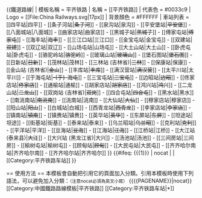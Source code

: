 {{鐵道路線|
| 模板名稱 = 平齐铁路
| 名稱 = [[平齐铁路]]
| 代表色 = #0033c9
| Logo = [[File:China Railways.svg|17px]]
| 背景顏色 = #FFFFFF
| 車站列表 = [[四平站|四平]] - [[条子河站|<s>条子河</s>]] - [[泉沟站|泉沟]] - [[平安堡站|<s>平安堡</s>]] - [[八面城站|八面城]] - [[曲家店站|曲家店]] - [[黑城子站|<s>黑城子</s>]] - [[傅家屯站|<s>傅家屯</s>]] - [[海丰站|<s>海丰</s>]] - [[三江口站|三江口]] - [[金宝屯站|金宝屯]] - [[双建站|<s>双建</s>]] - [[双辽站|双辽]] - [[山场屯站|山场屯]] - [[大土山站|大土山]] - [[卧虎屯站|卧虎屯]] - [[骆驼岭站|<s>骆驼岭</s>]] - [[玻璃山站|<s>玻璃山</s>]] - [[堡石图站|<s>堡石图</s>]] - [[日新站|<s>日新</s>]] - [[茂林站|茂林]] - [[三林站 (吉林省)|<s>三林</s>]] - [[保康站|保康]] - [[金山站 (吉林省)|<s>金山</s>]] - [[丰库站|<s>丰库</s>]] - [[满汉营站|<s>满汉营</s>]] - [[太平川站|太平川]] - [[于海屯站|<s>-{于}-海屯</s>]] - [[三宝屯站|<s>三宝屯</s>]] - [[边昭站|<s>边昭</s>]] - [[佟家店站|<s>佟家店</s>]] - [[通榆站|通榆]] - [[胡家店站|<s>胡家店</s>]] - [[鸿兴站|<s>鸿兴</s>]] - [[二龙山站|<s>二龙山</s>]] - [[双岗站 (吉林省)|<s>双岗</s>]] - [[四合屯站|<s>四合屯</s>]] - [[黑水站|黑水]] - [[南洮南站|<s>南洮南</s>]] - [[洮南站|洮南]] - [[大仙站|<s>大仙</s>]] - [[穆家店站|穆家店]] - [[阳山站|<s>阳山</s>]] - [[白城站|白城]] - [[西青龙站|<s>西青龙</s>]] - [[李家店站|<s>李家店</s>]] - [[镇南站|<s>镇南</s>]] - [[镇赉站|镇赉]] - [[英华站|<s>英华</s>]] - [[东屏站|<s>东屏</s>]] - [[坦途站|坦途]] - [[街基站|街基]] - [[泰来站|泰来]] - [[乌兰昭站|<s>乌兰昭</s>]] - [[克利站|<s>克利</s>]] - [[平洋站|平洋]] - [[豆海站|<s>豆海</s>]] - [[江海站|<s>江海</s>]] - [[江桥站|江桥]] - [[大江站 (泰来县)|<s>大江</s>]] - [[大兴站 (黑龙江省)|大兴]] - [[汤池站|汤池]] - [[三间房站|三间房]] - [[榆树屯站|榆树屯]] - [[顾甸站|<s>顾甸</s>]] - [[大民屯站|大民屯]] - [[齐齐哈尔南站|齐齐哈尔南]] - [[齐齐哈尔站|齐齐哈尔]]
}}
<includeonly>{{#ifeq: {{{1}}} | nocat | <!--空--> | [[Category:平齐铁路车站]] }}</includeonly><noinclude>

== 使用方法 ==
本模板會自動把引用它的頁面加入分類。引用本模板時使用下列語法，可以避免加入分類：<small>（注意nocat必須為英文小寫）</small>
 <nowiki>{{</nowiki>{{PAGENAME}}<nowiki>|nocat}}</nowiki>
[[Category:中國鐵路路線模板|平齐铁路]]
[[Category:平齐铁路车站|*]]
</noinclude>